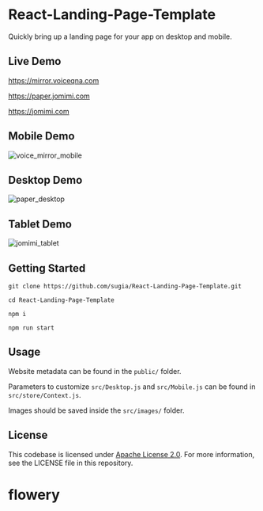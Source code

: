 # React-Landing-Page-Template
Quickly bring up a landing page for your app on desktop and mobile.

## Live Demo

https://mirror.voiceqna.com

https://paper.jomimi.com

https://jomimi.com


## Mobile Demo

![voice_mirror_mobile](https://github.com/sugia/React-Landing-Page-Template/assets/2340878/910bfe85-ac8d-466b-a58d-24d80fd0b0d2)

## Desktop Demo

![paper_desktop](https://github.com/sugia/React-Landing-Page-Template/assets/2340878/e19de352-f5f9-4e11-a081-3a30e8d97a54)

## Tablet Demo

![jomimi_tablet](https://github.com/sugia/React-Landing-Page-Template/assets/2340878/78b95546-922e-4853-87d9-39889fd2852c)

## Getting Started
```
git clone https://github.com/sugia/React-Landing-Page-Template.git

cd React-Landing-Page-Template

npm i

npm run start
```
## Usage

Website metadata can be found in the ```public/``` folder.

Parameters to customize ```src/Desktop.js``` and ```src/Mobile.js``` can be found in ```src/store/Context.js```.

Images should be saved inside the ```src/images/``` folder.

## License
This codebase is licensed under [Apache License 2.0](https://github.com/sugia/React-Landing-Page-Template/blob/main/LICENSE). For more information, see the LICENSE file in this repository.
# flowery
